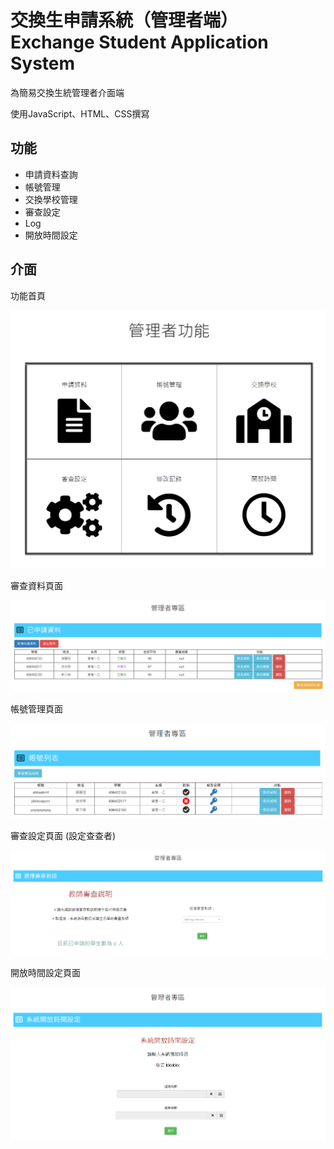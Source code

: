 # 交換生申請系統（管理者端） Exchange Student Application System

為簡易交換生統管理者介面端

使用JavaScript、HTML、CSS撰寫

## 功能

* 申請資料查詢
* 帳號管理
* 交換學校管理
* 審查設定
* Log
* 開放時間設定


## 介面

功能首頁

<img src="images/readme_images/mainpage.png">

審查資料頁面

<img src="images/readme_images/datapage.png">

帳號管理頁面

<img src="images/readme_images/account_manage.png">

審查設定頁面 (設定查查者)

<img src="images/readme_images/tchoose.png">

開放時間設定頁面

<img src="images/readme_images/time.png">
